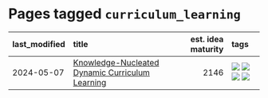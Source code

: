 # Pages tagged `curriculum_learning`

|last_modified|title|est. idea maturity|tags
|:---|:---|---:|:---|
|2024-05-07|[Knowledge-Nucleated Dynamic Curriculum Learning](../kg_nucleated_curriculum.md)|2146|[![](https://img.shields.io/badge/tag-curriculum_learning-b5656)](../tags/curriculum_learning.md) [![](https://img.shields.io/badge/tag-experimental-496a1)](../tags/experimental.md) [![](https://img.shields.io/badge/tag-self_supervised_learning-28da35)](../tags/self_supervised_learning.md) [![](https://img.shields.io/badge/tag-ssl-ea4c14)](../tags/ssl.md)|